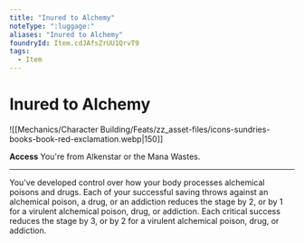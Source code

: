 ```yaml
---
title: "Inured to Alchemy"
noteType: ":luggage:"
aliases: "Inured to Alchemy"
foundryId: Item.cdJAfsZrUU1QrvT9
tags:
  - Item
---
```


# Inured to Alchemy
![[Mechanics/Character Building/Feats/zz_asset-files/icons-sundries-books-book-red-exclamation.webp|150]]

**Access** You're from Alkenstar or the Mana Wastes.

* * *

You've developed control over how your body processes alchemical poisons and drugs. Each of your successful saving throws against an alchemical poison, a drug, or an addiction reduces the stage by 2, or by 1 for a virulent alchemical poison, drug, or addiction. Each critical success reduces the stage by 3, or by 2 for a virulent alchemical poison, drug, or addiction.

